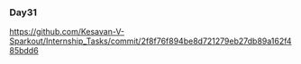 ### Day31

https://github.com/Kesavan-V-Sparkout/Internship_Tasks/commit/2f8f76f894be8d721279eb27db89a162f485bdd6
